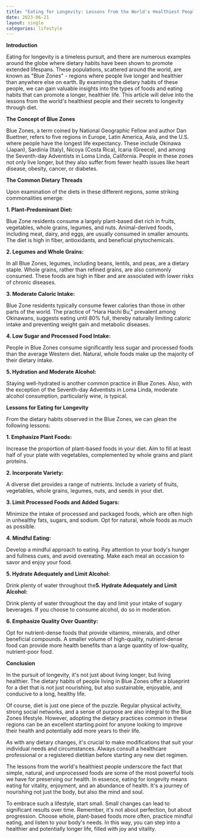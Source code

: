 ```yaml
---
title: "Eating for Longevity: Lessons from the World's Healthiest People"
date: 2023-06-21
layout: single
categories: lifestyle
---
```

**Introduction**

Eating for longevity is a timeless pursuit, and there are numerous examples around the globe where dietary habits have been shown to promote extended lifespans. These populations, scattered around the world, are known as "Blue Zones" - regions where people live longer and healthier than anywhere else on earth. By examining the dietary habits of these people, we can gain valuable insights into the types of foods and eating habits that can promote a longer, healthier life. This article will delve into the lessons from the world's healthiest people and their secrets to longevity through diet.

**The Concept of Blue Zones**

Blue Zones, a term coined by National Geographic Fellow and author Dan Buettner, refers to five regions in Europe, Latin America, Asia, and the U.S. where people have the longest life expectancy. These include Okinawa (Japan), Sardinia (Italy), Nicoya (Costa Rica), Icaria (Greece), and among the Seventh-day Adventists in Loma Linda, California. People in these zones not only live longer, but they also suffer from fewer health issues like heart disease, obesity, cancer, or diabetes.

**The Common Dietary Threads**

Upon examination of the diets in these different regions, some striking commonalities emerge:

**1. Plant-Predominant Diet:**

Blue Zone residents consume a largely plant-based diet rich in fruits, vegetables, whole grains, legumes, and nuts. Animal-derived foods, including meat, dairy, and eggs, are usually consumed in smaller amounts. The diet is high in fiber, antioxidants, and beneficial phytochemicals.

**2. Legumes and Whole Grains:**

In all Blue Zones, legumes, including beans, lentils, and peas, are a dietary staple. Whole grains, rather than refined grains, are also commonly consumed. These foods are high in fiber and are associated with lower risks of chronic diseases.

**3. Moderate Caloric Intake:**

Blue Zone residents typically consume fewer calories than those in other parts of the world. The practice of "Hara Hachi Bu," prevalent among Okinawans, suggests eating until 80% full, thereby naturally limiting caloric intake and preventing weight gain and metabolic diseases.

**4. Low Sugar and Processed Food Intake:**

People in Blue Zones consume significantly less sugar and processed foods than the average Western diet. Natural, whole foods make up the majority of their dietary intake.

**5. Hydration and Moderate Alcohol:**

Staying well-hydrated is another common practice in Blue Zones. Also, with the exception of the Seventh-day Adventists in Loma Linda, moderate alcohol consumption, particularly wine, is typical.

**Lessons for Eating for Longevity**

From the dietary habits observed in the Blue Zones, we can glean the following lessons:

**1. Emphasize Plant Foods:**

Increase the proportion of plant-based foods in your diet. Aim to fill at least half of your plate with vegetables, complemented by whole grains and plant proteins.

**2. Incorporate Variety:**

A diverse diet provides a range of nutrients. Include a variety of fruits, vegetables, whole grains, legumes, nuts, and seeds in your diet.

**3. Limit Processed Foods and Added Sugars:**

Minimize the intake of processed and packaged foods, which are often high in unhealthy fats, sugars, and sodium. Opt for natural, whole foods as much as possible.

**4. Mindful Eating:**

Develop a mindful approach to eating. Pay attention to your body's hunger and fullness cues, and avoid overeating. Make each meal an occasion to savor and enjoy your food.

**5. Hydrate Adequately and Limit Alcohol:**

Drink plenty of water throughout the**5. Hydrate Adequately and Limit Alcohol:**

Drink plenty of water throughout the day and limit your intake of sugary beverages. If you choose to consume alcohol, do so in moderation.

**6. Emphasize Quality Over Quantity:**

Opt for nutrient-dense foods that provide vitamins, minerals, and other beneficial compounds. A smaller volume of high-quality, nutrient-dense food can provide more health benefits than a large quantity of low-quality, nutrient-poor food.

**Conclusion**

In the pursuit of longevity, it's not just about living longer, but living healthier. The dietary habits of people living in Blue Zones offer a blueprint for a diet that is not just nourishing, but also sustainable, enjoyable, and conducive to a long, healthy life.

Of course, diet is just one piece of the puzzle. Regular physical activity, strong social networks, and a sense of purpose are also integral to the Blue Zones lifestyle. However, adopting the dietary practices common in these regions can be an excellent starting point for anyone looking to improve their health and potentially add more years to their life.

As with any dietary changes, it's crucial to make modifications that suit your individual needs and circumstances. Always consult a healthcare professional or a registered dietitian before starting any new diet regimen.

The lessons from the world's healthiest people underscore the fact that simple, natural, and unprocessed foods are some of the most powerful tools we have for preserving our health. In essence, eating for longevity means eating for vitality, enjoyment, and an abundance of health. It's a journey of nourishing not just the body, but also the mind and soul.

To embrace such a lifestyle, start small. Small changes can lead to significant results over time. Remember, it's not about perfection, but about progression. Choose whole, plant-based foods more often, practice mindful eating, and listen to your body's needs. In this way, you can step into a healthier and potentially longer life, filled with joy and vitality.